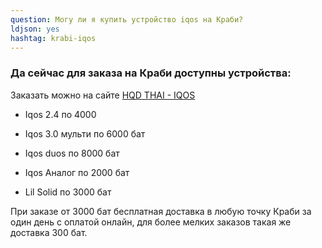 ```yaml
---
question: Могу ли я купить устройство iqos на Краби?
ldjson: yes 
hashtag: krabi-iqos
---
```


### Да сейчас для заказа на Краби доступны устройства:

Заказать можно на сайте [HQD THAI - IQOS](https://hqdthai.ru/iqos/)

* Iqos 2.4 по 4000

* Iqos 3.0 мульти по 6000  бат

* Iqos duos по 8000 бат

* Iqos Аналог по 2000 бат

* Lil Solid по 3000 бат 

При заказе от 3000 бат бесплатная доставка в любую точку Краби за один день с оплатой онлайн, для более мелких заказов такая же доставка 300 бат.
